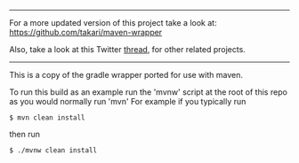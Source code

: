 ------
For a more updated version of this project take a look at: https://github.com/takari/maven-wrapper

Also, take a look at this Twitter [thread](https://twitter.com/larsschuetze/status/635927323179659265), for other related projects.

------

This is a copy of the gradle wrapper ported for use with maven.

To run this build as an example run the 'mvnw' script at the root of this repo as you would normally run 'mvn'
For example if you typically run 

    $ mvn clean install

then run 

    $ ./mvnw clean install

